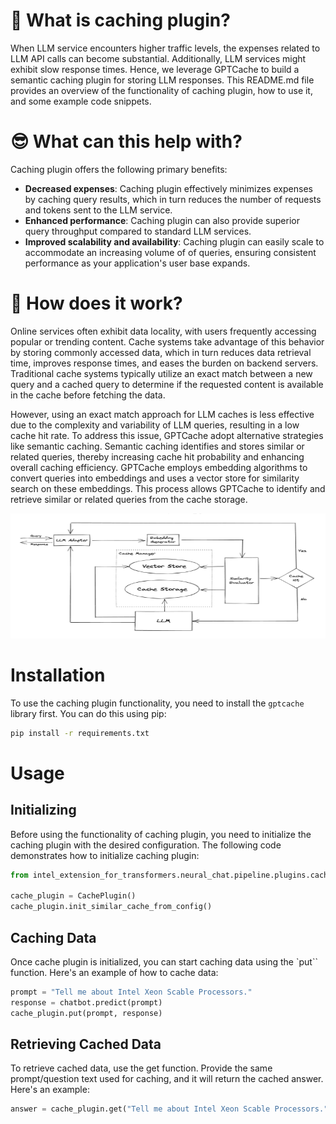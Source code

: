 # 🚀 What is caching plugin?

When LLM service encounters higher traffic levels, the expenses related to LLM API calls can become substantial. Additionally, LLM services might exhibit slow response times. Hence, we leverage GPTCache to build a semantic caching plugin for storing LLM responses. This README.md file provides an overview of the functionality of caching plugin, how to use it, and some example code snippets.

# 😎 What can this help with?

Caching plugin offers the following primary benefits:

- **Decreased expenses**: Caching plugin effectively minimizes expenses by caching query results, which in turn reduces the number of requests and tokens sent to the LLM service.
- **Enhanced performance**: Caching plugin can also provide superior query throughput compared to standard LLM services.
- **Improved scalability and availability**: Caching plugin can easily scale to accommodate an increasing volume of of queries, ensuring consistent performance as your application's user base expands.

# 🤔 How does it work?

Online services often exhibit data locality, with users frequently accessing popular or trending content. Cache systems take advantage of this behavior by storing commonly accessed data, which in turn reduces data retrieval time, improves response times, and eases the burden on backend servers. Traditional cache systems typically utilize an exact match between a new query and a cached query to determine if the requested content is available in the cache before fetching the data.

However, using an exact match approach for LLM caches is less effective due to the complexity and variability of LLM queries, resulting in a low cache hit rate. To address this issue, GPTCache adopt alternative strategies like semantic caching. Semantic caching identifies and stores similar or related queries, thereby increasing cache hit probability and enhancing overall caching efficiency. GPTCache employs embedding algorithms to convert queries into embeddings and uses a vector store for similarity search on these embeddings. This process allows GPTCache to identify and retrieve similar or related queries from the cache storage.

<a target="_blank" href="https://github.com/zilliztech/GPTCache/blob/main/docs/GPTCacheStructure.png">
<p align="center">
  <img src="https://github.com/zilliztech/GPTCache/blob/main/docs/GPTCacheStructure.png" alt="Cache Structure" width=600 height=200>
</p>
</a>

# Installation
To use the caching plugin functionality, you need to install the `gptcache` library first. You can do this using pip:

```bash
pip install -r requirements.txt
```

# Usage
## Initializing

Before using the functionality of caching plugin, you need to initialize the caching plugin with the desired configuration. The following code demonstrates how to initialize caching plugin:

```python
from intel_extension_for_transformers.neural_chat.pipeline.plugins.cache import CachePlugin

cache_plugin = CachePlugin()
cache_plugin.init_similar_cache_from_config()
```

## Caching Data

Once cache plugin is initialized, you can start caching data using the `put`` function. Here's an example of how to cache data:

```python
prompt = "Tell me about Intel Xeon Scable Processors."
response = chatbot.predict(prompt)
cache_plugin.put(prompt, response)
```

## Retrieving Cached Data

To retrieve cached data, use the get function. Provide the same prompt/question text used for caching, and it will return the cached answer. Here's an example:

```python
answer = cache_plugin.get("Tell me about Intel Xeon Scable Processors.")
```
